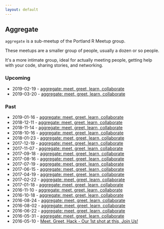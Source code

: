 ```yaml
---
layout: default
---
```


## Aggregate

`aggregate` is a sub-meetup of the Portland R Meetup group.

These meetups are a smaller group of people, usually a dozen or so people.

It's a more intimate group, ideal for actually meeting people,
getting help with your code, sharing stories, and networking.

### Upcoming

* 2019-02-19 - [aggregate: meet, greet, learn, collaborate](https://www.meetup.com/portland-r-user-group/events/258545861/)
* 2019-03-20 - [aggregate: meet, greet, learn, collaborate](https://www.meetup.com/portland-r-user-group/events/258545960/)

<!-- Coming soon ... -->

### Past

* 2019-01-16 - [aggregate: meet, greet, learn, collaborate](https://www.meetup.com/portland-r-user-group/events/256443624/)
* 2018-12-11 - [aggregate: meet, greet, learn, collaborate](https://www.meetup.com/portland-r-user-group/events/256443624/)
* 2018-11-14 - [aggregate: meet, greet, learn, collaborate](https://www.meetup.com/portland-r-user-group/events/255779568/)
* 2018-10-16 - [aggregate: meet, greet, learn, collaborate](https://www.meetup.com/portland-r-user-group/events/253818426/)
* 2018-01-23 - [aggregate: meet, greet, learn, collaborate](https://www.meetup.com/portland-r-user-group/events/245709001/)
* 2017-12-19 - [aggregate: meet, greet, learn, collaborate](https://www.meetup.com/portland-r-user-group/events/245289388/)
* 2017-11-07 - [aggregate: meet, greet, learn, collaborate](https://www.meetup.com/portland-r-user-group/events/244320932/)
* 2017-09-18 - [aggregate: meet, greet, learn, collaborate](https://www.meetup.com/portland-r-user-group/events/242827377/)
* 2017-08-16 - [aggregate: meet, greet, learn, collaborate](https://www.meetup.com/portland-r-user-group/events/241883694/)
* 2017-07-19 - [aggregate: meet, greet, learn, collaborate](https://www.meetup.com/portland-r-user-group/events/240995059/)
* 2017-06-15 - [aggregate: meet, greet, learn, collaborate](https://www.meetup.com/portland-r-user-group/events/240454471/)
* 2017-04-19 - [aggregate: meet, greet, learn, collaborate](https://www.meetup.com/portland-r-user-group/events/238569772/)
* 2017-02-22 - [aggregate: meet, greet, learn, collaborate](https://www.meetup.com/portland-r-user-group/events/236220667/)
* 2017-01-18 - [aggregate: meet, greet, learn, collaborate](https://www.meetup.com/portland-r-user-group/events/236220667/)
* 2016-11-10 - [aggregate: meet, greet, learn, collaborate](http://www.meetup.com/portland-r-user-group/events/235130167/)
* 2016-10-18 - [aggregate: meet, greet, learn, collaborate](http://www.meetup.com/portland-r-user-group/events/234177763/)
* 2016-08-24 - [aggregate: meet, greet, learn, collaborate](http://www.meetup.com/portland-r-user-group/events/233121100/)
* 2016-08-02 - [aggregate: meet, greet, learn, collaborate](http://www.meetup.com/portland-r-user-group/events/232134520/)
* 2016-06-22 - [aggregate: meet, greet, learn, collaborate](http://www.meetup.com/portland-r-user-group/events/231720260/)
* 2016-05-31 - [aggregate: meet, greet, learn, collaborate](http://www.meetup.com/portland-r-user-group/events/231057729/)
* 2016-05-10 - [Meet, Greet, Hack - Our 1st shot at this, Join Us!](http://www.meetup.com/portland-r-user-group/events/230627770/)
